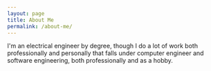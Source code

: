 ```yaml
---
layout: page
title: About Me
permalink: /about-me/
---
```

I'm an electrical engineer by degree, though I do a lot of work both
professionally and personally that falls under computer engineer and
software engineering, both professionally and as a hobby.